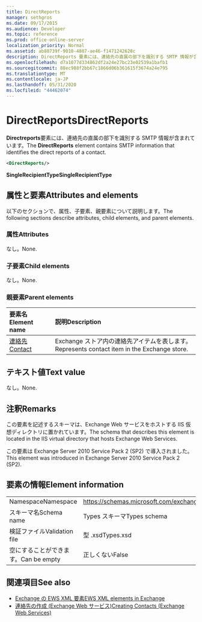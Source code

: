 ```yaml
---
title: DirectReports
manager: sethgros
ms.date: 09/17/2015
ms.audience: Developer
ms.topic: reference
ms.prod: office-online-server
localization_priority: Normal
ms.assetid: ab88739f-9018-4887-ae46-f1471242628c
description: DirectReports 要素には、連絡先の直属の部下を識別する SMTP 情報が含まれています。
ms.openlocfilehash: d7a1077d334862df2a24e27bc23e02539a1bafb1
ms.sourcegitcommit: 88ec988f2bb67c1866d06b361615f3674a24e795
ms.translationtype: MT
ms.contentlocale: ja-JP
ms.lasthandoff: 05/31/2020
ms.locfileid: "44462074"
---
```

# <a name="directreports"></a><span data-ttu-id="68a49-103">DirectReports</span><span class="sxs-lookup"><span data-stu-id="68a49-103">DirectReports</span></span>

<span data-ttu-id="68a49-104">**Directreports**要素には、連絡先の直属の部下を識別する SMTP 情報が含まれています。</span><span class="sxs-lookup"><span data-stu-id="68a49-104">The **DirectReports** element contains SMTP information that identifies the direct reports of a contact.</span></span> 
  
```XML
<DirectReports/>
```

 <span data-ttu-id="68a49-105">**SingleRecipientType**</span><span class="sxs-lookup"><span data-stu-id="68a49-105">**SingleRecipientType**</span></span>
## <a name="attributes-and-elements"></a><span data-ttu-id="68a49-106">属性と要素</span><span class="sxs-lookup"><span data-stu-id="68a49-106">Attributes and elements</span></span>

<span data-ttu-id="68a49-107">以下のセクションで、属性、子要素、親要素について説明します。</span><span class="sxs-lookup"><span data-stu-id="68a49-107">The following sections describe attributes, child elements, and parent elements.</span></span>
  
### <a name="attributes"></a><span data-ttu-id="68a49-108">属性</span><span class="sxs-lookup"><span data-stu-id="68a49-108">Attributes</span></span>

<span data-ttu-id="68a49-109">なし。</span><span class="sxs-lookup"><span data-stu-id="68a49-109">None.</span></span>
  
### <a name="child-elements"></a><span data-ttu-id="68a49-110">子要素</span><span class="sxs-lookup"><span data-stu-id="68a49-110">Child elements</span></span>

<span data-ttu-id="68a49-111">なし。</span><span class="sxs-lookup"><span data-stu-id="68a49-111">None.</span></span>
  
### <a name="parent-elements"></a><span data-ttu-id="68a49-112">親要素</span><span class="sxs-lookup"><span data-stu-id="68a49-112">Parent elements</span></span>

|<span data-ttu-id="68a49-113">**要素名**</span><span class="sxs-lookup"><span data-stu-id="68a49-113">**Element name**</span></span>|<span data-ttu-id="68a49-114">**説明**</span><span class="sxs-lookup"><span data-stu-id="68a49-114">**Description**</span></span>|
|:-----|:-----|
|[<span data-ttu-id="68a49-115">連絡先</span><span class="sxs-lookup"><span data-stu-id="68a49-115">Contact</span></span>](contact.md) <br/> |<span data-ttu-id="68a49-116">Exchange ストア内の連絡先アイテムを表します。</span><span class="sxs-lookup"><span data-stu-id="68a49-116">Represents contact item in the Exchange store.</span></span>  <br/> |
   
## <a name="text-value"></a><span data-ttu-id="68a49-117">テキスト値</span><span class="sxs-lookup"><span data-stu-id="68a49-117">Text value</span></span>

<span data-ttu-id="68a49-118">なし。</span><span class="sxs-lookup"><span data-stu-id="68a49-118">None.</span></span>
  
## <a name="remarks"></a><span data-ttu-id="68a49-119">注釈</span><span class="sxs-lookup"><span data-stu-id="68a49-119">Remarks</span></span>

<span data-ttu-id="68a49-120">この要素を記述するスキーマは、Exchange Web サービスをホストする IIS 仮想ディレクトリに置かれています。</span><span class="sxs-lookup"><span data-stu-id="68a49-120">The schema that describes this element is located in the IIS virtual directory that hosts Exchange Web Services.</span></span>
  
<span data-ttu-id="68a49-121">この要素は Exchange Server 2010 Service Pack 2 (SP2) で導入されました。</span><span class="sxs-lookup"><span data-stu-id="68a49-121">This element was introduced in Exchange Server 2010 Service Pack 2 (SP2).</span></span>
  
## <a name="element-information"></a><span data-ttu-id="68a49-122">要素の情報</span><span class="sxs-lookup"><span data-stu-id="68a49-122">Element information</span></span>

|||
|:-----|:-----|
|<span data-ttu-id="68a49-123">Namespace</span><span class="sxs-lookup"><span data-stu-id="68a49-123">Namespace</span></span>  <br/> |https://schemas.microsoft.com/exchange/services/2006/types  <br/> |
|<span data-ttu-id="68a49-124">スキーマ名</span><span class="sxs-lookup"><span data-stu-id="68a49-124">Schema name</span></span>  <br/> |<span data-ttu-id="68a49-125">Types スキーマ</span><span class="sxs-lookup"><span data-stu-id="68a49-125">Types schema</span></span>  <br/> |
|<span data-ttu-id="68a49-126">検証ファイル</span><span class="sxs-lookup"><span data-stu-id="68a49-126">Validation file</span></span>  <br/> |<span data-ttu-id="68a49-127">型 .xsd</span><span class="sxs-lookup"><span data-stu-id="68a49-127">Types.xsd</span></span>  <br/> |
|<span data-ttu-id="68a49-128">空にすることができます。</span><span class="sxs-lookup"><span data-stu-id="68a49-128">Can be empty</span></span>  <br/> |<span data-ttu-id="68a49-129">正しくない</span><span class="sxs-lookup"><span data-stu-id="68a49-129">False</span></span>  <br/> |
   
## <a name="see-also"></a><span data-ttu-id="68a49-130">関連項目</span><span class="sxs-lookup"><span data-stu-id="68a49-130">See also</span></span>

- [<span data-ttu-id="68a49-131">Exchange の EWS XML 要素</span><span class="sxs-lookup"><span data-stu-id="68a49-131">EWS XML elements in Exchange</span></span>](ews-xml-elements-in-exchange.md)
- [<span data-ttu-id="68a49-132">連絡先の作成 (Exchange Web サービス)</span><span class="sxs-lookup"><span data-stu-id="68a49-132">Creating Contacts (Exchange Web Services)</span></span>](https://msdn.microsoft.com/library/4845917e-70d1-481c-bbd7-011ec6571789%28Office.15%29.aspx)

